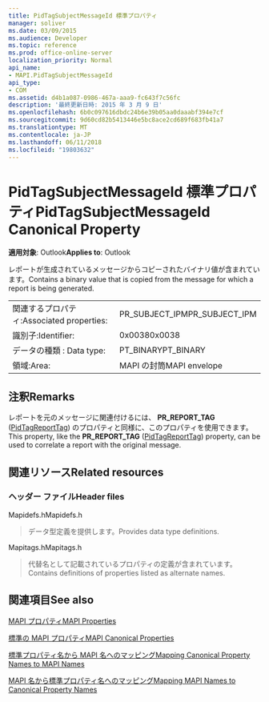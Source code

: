 ```yaml
---
title: PidTagSubjectMessageId 標準プロパティ
manager: soliver
ms.date: 03/09/2015
ms.audience: Developer
ms.topic: reference
ms.prod: office-online-server
localization_priority: Normal
api_name:
- MAPI.PidTagSubjectMessageId
api_type:
- COM
ms.assetid: d4b1a087-0986-467a-aaa9-fc643f7c56fc
description: '最終更新日時: 2015 年 3 月 9 日'
ms.openlocfilehash: 6b0c097616dbdc24b6e39b05aa0daaabf394e7cf
ms.sourcegitcommit: 9d60cd82b5413446e5bc8ace2cd689f683fb41a7
ms.translationtype: MT
ms.contentlocale: ja-JP
ms.lasthandoff: 06/11/2018
ms.locfileid: "19803632"
---
```

# <a name="pidtagsubjectmessageid-canonical-property"></a><span data-ttu-id="77e31-103">PidTagSubjectMessageId 標準プロパティ</span><span class="sxs-lookup"><span data-stu-id="77e31-103">PidTagSubjectMessageId Canonical Property</span></span>

  
  
<span data-ttu-id="77e31-104">**適用対象**: Outlook</span><span class="sxs-lookup"><span data-stu-id="77e31-104">**Applies to**: Outlook</span></span> 
  
<span data-ttu-id="77e31-105">レポートが生成されているメッセージからコピーされたバイナリ値が含まれています。</span><span class="sxs-lookup"><span data-stu-id="77e31-105">Contains a binary value that is copied from the message for which a report is being generated.</span></span> 
  
|||
|:-----|:-----|
|<span data-ttu-id="77e31-106">関連するプロパティ:</span><span class="sxs-lookup"><span data-stu-id="77e31-106">Associated properties:</span></span>  <br/> |<span data-ttu-id="77e31-107">PR_SUBJECT_IPM</span><span class="sxs-lookup"><span data-stu-id="77e31-107">PR_SUBJECT_IPM</span></span>  <br/> |
|<span data-ttu-id="77e31-108">識別子:</span><span class="sxs-lookup"><span data-stu-id="77e31-108">Identifier:</span></span>  <br/> |<span data-ttu-id="77e31-109">0x0038</span><span class="sxs-lookup"><span data-stu-id="77e31-109">0x0038</span></span>  <br/> |
|<span data-ttu-id="77e31-110">データの種類 : </span><span class="sxs-lookup"><span data-stu-id="77e31-110">Data type:</span></span>  <br/> |<span data-ttu-id="77e31-111">PT_BINARY</span><span class="sxs-lookup"><span data-stu-id="77e31-111">PT_BINARY</span></span>  <br/> |
|<span data-ttu-id="77e31-112">領域:</span><span class="sxs-lookup"><span data-stu-id="77e31-112">Area:</span></span>  <br/> |<span data-ttu-id="77e31-113">MAPI の封筒</span><span class="sxs-lookup"><span data-stu-id="77e31-113">MAPI envelope</span></span>  <br/> |
   
## <a name="remarks"></a><span data-ttu-id="77e31-114">注釈</span><span class="sxs-lookup"><span data-stu-id="77e31-114">Remarks</span></span>

<span data-ttu-id="77e31-115">レポートを元のメッセージに関連付けるには、 **PR_REPORT_TAG** ([PidTagReportTag](pidtagreporttag-canonical-property.md)) のプロパティと同様に、このプロパティを使用できます。</span><span class="sxs-lookup"><span data-stu-id="77e31-115">This property, like the **PR_REPORT_TAG** ([PidTagReportTag](pidtagreporttag-canonical-property.md)) property, can be used to correlate a report with the original message.</span></span> 
  
## <a name="related-resources"></a><span data-ttu-id="77e31-116">関連リソース</span><span class="sxs-lookup"><span data-stu-id="77e31-116">Related resources</span></span>

### <a name="header-files"></a><span data-ttu-id="77e31-117">ヘッダー ファイル</span><span class="sxs-lookup"><span data-stu-id="77e31-117">Header files</span></span>

<span data-ttu-id="77e31-118">Mapidefs.h</span><span class="sxs-lookup"><span data-stu-id="77e31-118">Mapidefs.h</span></span>
  
> <span data-ttu-id="77e31-119">データ型定義を提供します。</span><span class="sxs-lookup"><span data-stu-id="77e31-119">Provides data type definitions.</span></span>
    
<span data-ttu-id="77e31-120">Mapitags.h</span><span class="sxs-lookup"><span data-stu-id="77e31-120">Mapitags.h</span></span>
  
> <span data-ttu-id="77e31-121">代替名として記載されているプロパティの定義が含まれています。</span><span class="sxs-lookup"><span data-stu-id="77e31-121">Contains definitions of properties listed as alternate names.</span></span>
    
## <a name="see-also"></a><span data-ttu-id="77e31-122">関連項目</span><span class="sxs-lookup"><span data-stu-id="77e31-122">See also</span></span>



[<span data-ttu-id="77e31-123">MAPI プロパティ</span><span class="sxs-lookup"><span data-stu-id="77e31-123">MAPI Properties</span></span>](mapi-properties.md)
  
[<span data-ttu-id="77e31-124">標準の MAPI プロパティ</span><span class="sxs-lookup"><span data-stu-id="77e31-124">MAPI Canonical Properties</span></span>](mapi-canonical-properties.md)
  
[<span data-ttu-id="77e31-125">標準プロパティ名から MAPI 名へのマッピング</span><span class="sxs-lookup"><span data-stu-id="77e31-125">Mapping Canonical Property Names to MAPI Names</span></span>](mapping-canonical-property-names-to-mapi-names.md)
  
[<span data-ttu-id="77e31-126">MAPI 名から標準プロパティ名へのマッピング</span><span class="sxs-lookup"><span data-stu-id="77e31-126">Mapping MAPI Names to Canonical Property Names</span></span>](mapping-mapi-names-to-canonical-property-names.md)

